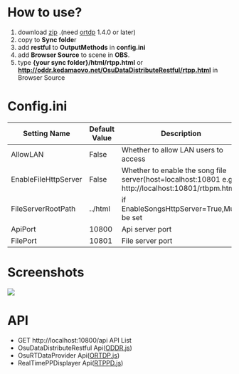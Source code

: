 # How to use?
1. download [zip](https://github.com/KedamaOvO/OsuDataDistributeRestful/releases) .(need [ortdp](https://github.com/KedamaOvO/OsuRTDataProvider-Release/releases) 1.4.0 or later)
2. copy to **Sync folde**r
3. add **restful** to **OutputMethods** in **config.ini**
4. add **Browser Source** to scene in **OBS**. 
5. type **{your sync folder}/html/rtpp.html** or **http://oddr.kedamaovo.net/OsuDataDistributeRestful/rtpp.html** in Browser Source

# Config.ini
| Setting Name | Default Value | Description |
| ----|----|----|
| AllowLAN | False | Whether to allow LAN users to access |
| EnableFileHttpServer | False |Whether to enable the song file server(host=localhost:10801 e.g: http://localhost:10801/rtbpm.html)|
| FileServerRootPath | ../html |if EnableSongsHttpServer=True,Must be set|
| ApiPort | 10800 | Api server port|
| FilePort | 10801 | File server port

# Screenshots
![](https://image.prntscr.com/image/09uQzDbjR2yTXqOmTbsuRw.png)

# API
* GET http://localhost:10800/api API List
* OsuDataDistributeRestful Api([ODDR.js](https://github.com/OsuSync/OsuDataDistributeRestful/blob/master/html/js/ODDR.js))
* OsuRTDataProvider Api([ORTDP.js](https://github.com/OsuSync/OsuDataDistributeRestful/blob/master/html/js/ORTDP.js))
* RealTimePPDisplayer Api([RTPPD.js](https://github.com/OsuSync/OsuDataDistributeRestful/blob/master/html/js/rtppd/RTPPD.js))